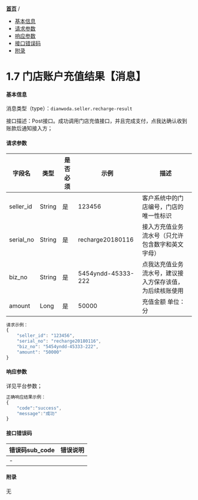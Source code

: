 [**首页**](https://open.dianwoda.com/) /


- <a href="#基本信息">基本信息</a>
- <a href="#请求参数">请求参数</a>
- <a href="#响应参数">响应参数</a>
- <a href="#接口错误码">接口错误码</a>
- <a href="#附录">附录</a>


# 1.7 门店账户充值结果【消息】

#### 基本信息

消息类型（type）：`dianwoda.seller.recharge-result`

接口描述：Post接口。成功调用门店充值接口，并且完成支付，点我达确认收到账款后通知接入方；


#### 请求参数
字段名 | 类型 | 是否必须 | 示例 | 描述
---|---|---|---|---
seller_id|String|是|123456|客户系统中的门店编号，门店的唯一性标识
serial_no|String|是|recharge20180116|接入方充值业务流水号（只允许包含数字和英文字母）
biz_no|String|是|5454yndd-45333-222|点我达充值业务流水号，建议接入方保存该值，为后续核账使用
amount|Long|是|50000|充值金额 单位：分

```javascript
请求示例：
{
    "seller_id": "123456",
    "serial_no": "recharge20180116",
    "biz_no": "5454yndd-45333-222",
    "amount": "50000"
}
```

#### 响应参数
详见平台参数；

```javascript
正确响应结果示例：
{
	"code":"success",
	"message":"成功"
}
```

#### 接口错误码
错误码sub_code | 错误说明
---|---
|-


#### 附录
无
